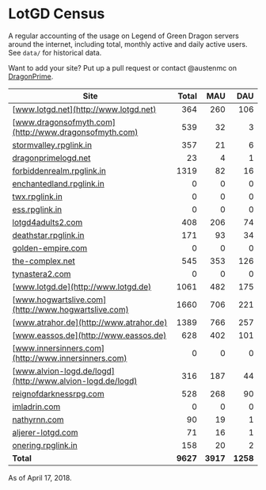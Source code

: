 # LotGD Census
A regular accounting of the usage on Legend of Green Dragon servers around the internet, including total, monthly active and daily active users. See `data/` for historical data.

Want to add your site? Put up a pull request or contact @austenmc on [DragonPrime](http://dragonprime.net).


Site | Total | MAU | DAU
--- | ---:| ---:| ---:
[www.lotgd.net](http://www.lotgd.net)|364|260|106
[www.dragonsofmyth.com](http://www.dragonsofmyth.com)|539|32|3
[stormvalley.rpglink.in](http://stormvalley.rpglink.in)|357|21|6
[dragonprimelogd.net](http://dragonprimelogd.net)|23|4|1
[forbiddenrealm.rpglink.in](http://forbiddenrealm.rpglink.in)|1319|82|16
[enchantedland.rpglink.in](http://enchantedland.rpglink.in)|0|0|0
[twx.rpglink.in](http://twx.rpglink.in)|0|0|0
[ess.rpglink.in](http://ess.rpglink.in)|0|0|0
[lotgd4adults2.com](http://lotgd4adults2.com)|408|206|74
[deathstar.rpglink.in](http://deathstar.rpglink.in)|171|93|34
[golden-empire.com](http://golden-empire.com)|0|0|0
[the-complex.net](http://the-complex.net)|545|353|126
[tynastera2.com](http://tynastera2.com)|0|0|0
[www.lotgd.de](http://www.lotgd.de)|1061|482|175
[www.hogwartslive.com](http://www.hogwartslive.com)|1660|706|221
[www.atrahor.de](http://www.atrahor.de)|1389|766|257
[www.eassos.de](http://www.eassos.de)|628|402|101
[www.innersinners.com](http://www.innersinners.com)|0|0|0
[www.alvion-logd.de/logd](http://www.alvion-logd.de/logd)|316|187|44
[reignofdarknessrpg.com](http://reignofdarknessrpg.com)|528|268|90
[imladrin.com](http://imladrin.com)|0|0|0
[nathyrnn.com](http://nathyrnn.com)|90|19|1
[aljerer-lotgd.com](http://aljerer-lotgd.com)|71|16|1
[onering.rpglink.in](http://onering.rpglink.in)|158|20|2
**Total**|**9627**|**3917**|**1258**

As of April 17, 2018.
